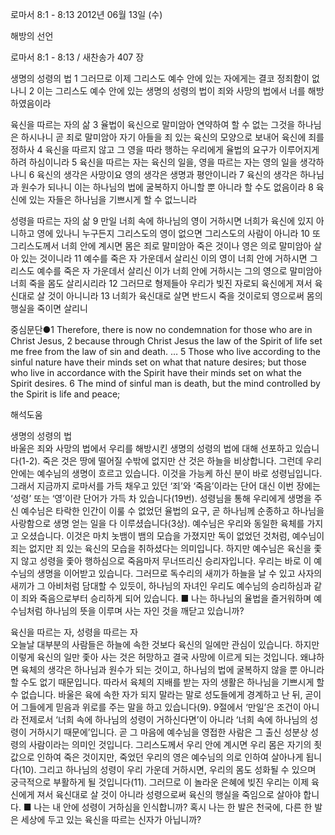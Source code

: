 로마서 8:1 - 8:13 
2012년 06월 13일 (수)

해방의 선언



로마서 8:1 - 8:13 / 새찬송가 407 장


생명의 성령의 법
1 그러므로 이제 그리스도 예수 안에 있는 자에게는 결코 정죄함이 없나니 2 이는 그리스도 예수 안에 있는 생명의 성령의 법이 죄와 사망의 법에서 너를 해방하였음이라

육신을 따르는 자의 삶
3 율법이 육신으로 말미암아 연약하여 할 수 없는 그것을 하나님은 하시나니 곧 죄로 말미암아 자기 아들을 죄 있는 육신의 모양으로 보내어 육신에 죄를 정하사 4 육신을 따르지 않고 그 영을 따라 행하는 우리에게 율법의 요구가 이루어지게 하려 하심이니라 5 육신을 따르는 자는 육신의 일을, 영을 따르는 자는 영의 일을 생각하나니 6 육신의 생각은 사망이요 영의 생각은 생명과 평안이니라 7 육신의 생각은 하나님과 원수가 되나니 이는 하나님의 법에 굴복하지 아니할 뿐 아니라 할 수도 없음이라 8 육신에 있는 자들은 하나님을 기쁘시게 할 수 없느니라

성령을 따르는 자의 삶
9 만일 너희 속에 하나님의 영이 거하시면 너희가 육신에 있지 아니하고 영에 있나니 누구든지 그리스도의 영이 없으면 그리스도의 사람이 아니라 10 또 그리스도께서 너희 안에 계시면 몸은 죄로 말미암아 죽은 것이나 영은 의로 말미암아 살아 있는 것이니라 11 예수를 죽은 자 가운데서 살리신 이의 영이 너희 안에 거하시면 그리스도 예수를 죽은 자 가운데서 살리신 이가 너희 안에 거하시는 그의 영으로 말미암아 너희 죽을 몸도 살리시리라 12 그러므로 형제들아 우리가 빚진 자로되 육신에게 져서 육신대로 살 것이 아니니라 13 너희가 육신대로 살면 반드시 죽을 것이로되 영으로써 몸의 행실을 죽이면 살리니

중심문단●1 Therefore, there is now no condemnation for those who are in Christ Jesus, 2 because through Christ Jesus the law of the Spirit of life set me free from the law of sin and death. … 5 Those who live according to the sinful nature have their minds set on what that nature desires; but those who live in accordance with the Spirit have their minds set on what the Spirit desires. 6 The mind of sinful man is death, but the mind controlled by the Spirit is life and peace;

해석도움





생명의 성령의 법  
바울은 죄와 사망의 법에서 우리를 해방시킨 생명의 성령의 법에 대해 선포하고 있습니다(1-2). 죽은 것은 땅에 떨어질 수밖에 없지만 산 것은 하늘을 비상합니다. 그런데 우리 안에는 예수님의 생명이 흐르고 있습니다. 이것을 가능케 하신 분이 바로 성령님입니다. 그래서 지금까지 로마서를 가득 채우고 있던 ‘죄’와 ‘죽음’이라는 단어 대신 이번 장에는 ‘성령’ 또는 ‘영’이란 단어가 가득 차 있습니다(19번). 성령님을 통해 우리에게 생명을 주신 예수님은 타락한 인간이 이룰 수 없었던 율법의 요구, 곧 하나님께 순종하고 하나님을 사랑함으로 생명 얻는 일을 다 이루셨습니다(3상). 예수님은 우리와 동일한 육체를 가지고 오셨습니다. 이것은 마치 놋뱀이 뱀의 모습을 가졌지만 독이 없었던 것처럼, 예수님이 죄는 없지만 죄 있는 육신의 모습을 취하셨다는 의미입니다. 하지만 예수님은 육신을 좇지 않고 성령을 좇아 행하심으로 죽음마저 무너뜨리신 승리자입니다. 우리는 바로 이 예수님의 생명을 이어받고 있습니다. 그러므로 독수리의 새끼가 하늘을 날 수 있고 사자의 새끼가 그 아비처럼 담대할 수 있듯이, 하나님의 자녀인 우리도 예수님의 승리하심과 같이 죄와 죽음으로부터 승리하게 되어 있습니다.
■ 나는 하나님의 율법을 즐거워하며 예수님처럼 하나님의 뜻을 이루며 사는 자인 것을 깨닫고 있습니까?

육신을 따르는 자, 성령을 따르는 자  
오늘날 대부분의 사람들은 하늘에 속한 것보다 육신의 일에만 관심이 있습니다. 하지만 이렇게 육신의 일만 좇아 사는 것은 허망하고 결국 사망에 이르게 되는 것입니다. 왜냐하면 육체의 생각은 하나님과 원수가 되는 것이고, 하나님의 법에 굴복하지 않을 뿐 아니라 할 수도 없기 때문입니다. 따라서 육체의 지배를 받는 자의 생활은 하나님을 기쁘시게 할 수 없습니다. 바울은 육에 속한 자가 되지 말라는 말로 성도들에게 경계하고 난 뒤, 곧이어 그들에게 믿음과 위로를 주는 말을 하고 있습니다(9). 9절에서 ‘만일’은 조건이 아니라 전제로서 ‘너희 속에 하나님의 성령이 거하신다면’이 아니라 ‘너희 속에 하나님의 성령이 거하시기 때문에’입니다. 곧 그 마음에 예수님을 영접한 사람은 그 출신 성분상 성령의 사람이라는 의미인 것입니다. 그리스도께서 우리 안에 계시면 우리 몸은 자기의 죗값으로 인하여 죽은 것이지만, 죽었던 우리의 영은 예수님의 의로 인하여 살아나게 됩니다(10). 그리고 하나님의 성령이 우리 가운데 거하시면, 우리의 몸도 성화될 수 있으며 궁극적으로 부활하게 될 것입니다(11). 그러므로 이 놀라운 은혜에 빚진 우리는 이제 육신에게 져서 육신대로 살 것이 아니라 성령으로써 육신의 행실을 죽임으로 살아야 합니다.
■ 나는 내 안에 성령이 거하심을 인식합니까? 혹시 나는 한 발은 천국에, 다른 한 발은 세상에 두고 있는 육신을 따르는 신자가 아닙니까?